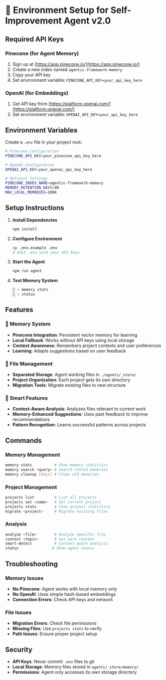 # 🧠 Environment Setup for Self-Improvement Agent v2.0

## Required API Keys

### Pinecone (for Agent Memory)
1. Sign up at [https://app.pinecone.io/](https://app.pinecone.io/)
2. Create a new index named `agentic-framework-memory`
3. Copy your API key
4. Set environment variable: `PINECONE_API_KEY=your_api_key_here`

### OpenAI (for Embeddings)
1. Get API key from [https://platform.openai.com/](https://platform.openai.com/)
2. Set environment variable: `OPENAI_API_KEY=your_api_key_here`

## Environment Variables

Create a `.env` file in your project root:

```bash
# Pinecone Configuration
PINECONE_API_KEY=your_pinecone_api_key_here

# OpenAI Configuration  
OPENAI_API_KEY=your_openai_api_key_here

# Optional Settings
PINECONE_INDEX_NAME=agentic-framework-memory
MEMORY_RETENTION_DAYS=90
MAX_LOCAL_MEMORIES=1000
```

## Setup Instructions

1. **Install Dependencies**
   ```bash
   npm install
   ```

2. **Configure Environment**
   ```bash
   cp .env.example .env
   # Edit .env with your API keys
   ```

3. **Start the Agent**
   ```bash
   npm run agent
   ```

4. **Test Memory System**
   ```bash
   🤖 > memory stats
   🤖 > status
   ```

## Features

### 🧠 Memory System
- **Pinecone Integration**: Persistent vector memory for learning
- **Local Fallback**: Works without API keys using local storage
- **Context Awareness**: Remembers project contexts and user preferences
- **Learning**: Adapts suggestions based on user feedback

### 📁 File Management
- **Separated Storage**: Agent working files in `./agents/_store/`
- **Project Organization**: Each project gets its own directory
- **Migration Tools**: Migrate existing files to new structure

### 🎯 Smart Features
- **Context-Aware Analysis**: Analyzes files relevant to current work
- **Memory-Enhanced Suggestions**: Uses past feedback to improve recommendations
- **Pattern Recognition**: Learns successful patterns across projects

## Commands

### Memory Management
```bash
memory stats          # Show memory statistics
memory search <query> # Search stored memories
memory cleanup [days] # Clean old memories
```

### Project Management
```bash
projects list         # List all projects
projects set <name>   # Set current project
projects stats        # Show project statistics
migrate <project>     # Migrate existing files
```

### Analysis
```bash
analyze <file>        # Analyze specific file
context <topic>       # Set work context
smart-detect          # Context-aware analysis
status               # Show agent status
```

## Troubleshooting

### Memory Issues
- **No Pinecone**: Agent works with local memory only
- **No OpenAI**: Uses simple hash-based embeddings
- **Connection Errors**: Check API keys and network

### File Issues
- **Migration Errors**: Check file permissions
- **Missing Files**: Use `projects stats` to verify
- **Path Issues**: Ensure proper project setup

## Security

- **API Keys**: Never commit `.env` files to git
- **Local Storage**: Memory files stored in `agents/_store/memory/`
- **Permissions**: Agent only accesses its own storage directory 